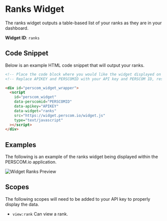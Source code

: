 # Ranks Widget

The ranks widget outputs a table-based list of your ranks as they are in your dashboard.

**Widget ID**: `ranks`

## Code Snippet

Below is an example HTML code snippet that will output your ranks.

```html
<!-- Place the code block where you would like the widget displayed on your website. !-->
<!-- Replace APIKEY and PERSCOMID with your API key and PERSCOM ID, respectively. !-->

<div id="perscom_widget_wrapper">
  <script
    id="perscom_widget"
    data-perscomid="PERSCOMID"
    data-apikey="APIKEY"
    data-widget="ranks"
    src="https://widget.perscom.io/widget.js"
    type="text/javascript"
  ></script>
</div>
```

## Examples

The following is an example of the ranks widget being displayed within the PERSCOM.io application.

![Widget Ranks Preview](https://perscom-cdn.s3.amazonaws.com/images/ranks-preview-1.png)

## Scopes

The following scopes will need to be added to your API key to properly display the data.

- `view:rank` Can view a rank.
